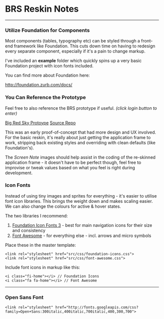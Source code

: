 # BRS Reskin Notes
----------------

### Utilize Foundation for Components

Most components (tables, typography etc) can be styled through a front-end framework like Foundation. This cuts down time on having to redesign every separate component, especially if it's a pain to change markup.

I've included an **example** folder which quickly spins up a very basic Foundation project with icon fonts included.

You can find more about Foundation here:

http://foundation.zurb.com/docs/

### You Can Reference the Prototype

Feel free to also reference the BRS prototype if useful. *(click login button to enter)*


[Big Red Sky Protoype](http://bigredsky.uat.liquidvisual.net)
[Source Repo](https://github.com/liquidvisual/brs-0115)

This was an early proof-of-concept that had more design and UX involved. For the basic reskin, it's really about just getting the application frame to work, stripping back existing styles and overriding with clean defaults (like Foundation's).

The *Screen Note* images should help assist in the coding of the re-skinned application frame - it doesn't have to be perfect though, feel free to improvise or tweak values based on what you feel is right during development.

### Icon Fonts

Instead of using tiny images and sprites for everything - it's easier to utilise font icon libraries. This brings the weight down and makes scaling easier. We can also change the colours for active & hover states.

The two libraries I recommend:

1. [Foundation Icon Fonts 3](http://zurb.com/playground/foundation-icon-fonts-3) - best for main navigation icons for their size and consistency
2. [Font Awesome](http://fontawesome.io/cheatsheet/) - for everything else - incl. arrows and micro symbols

Place these in the master template:

    <link rel="stylesheet" href="src/css/foundation-icons.css">
    <link rel="stylesheet" href="src/css/font-awesome.css">

Include font icons in markup like this:

    <i class="fi-home"></i> // Foundation Icons
    <i class="fa fa-home"></i> // Font Awesome
    
---
    
### Open Sans Font
    
    <link rel="stylesheet" href="http://fonts.googleapis.com/css?family=Open+Sans:300italic,400italic,700italic,400,300,700">